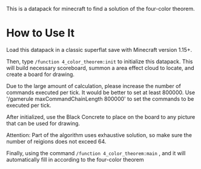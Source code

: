 This is a datapack for minecraft to find a solution of the four-color theorem.

# How to Use It
Load this datapack in a classic superflat save with Minecraft version 1.15+.

Then, type `/function 4_color_theorem:init` to initialize this datapack. This will build necessary scoreboard, summon a area effect cloud to locate, and create a board for drawing.

Due to the large amount of calculation, please increase the number of commands executed per tick. It would be better to set at least 800000. Use '/gamerule maxCommandChainLength 800000' to set the commands to be executed per tick.

After initialized, use the Black Concrete to place on the board to any picture that can be used for drawing.

Attention: Part of the algorithm uses exhaustive solution, so make sure the number of reigions does not exceed 64.

Finally, using the command `/function 4_color_theorem:main` , and it will automatically fill in according to the four-color theorem
